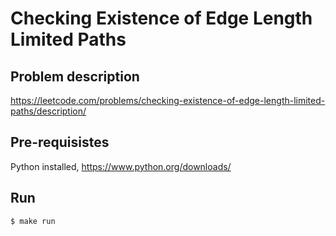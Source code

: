 # Checking Existence of Edge Length Limited Paths

## Problem description
https://leetcode.com/problems/checking-existence-of-edge-length-limited-paths/description/

## Pre-requisistes
Python installed, https://www.python.org/downloads/

## Run

```
$ make run
```